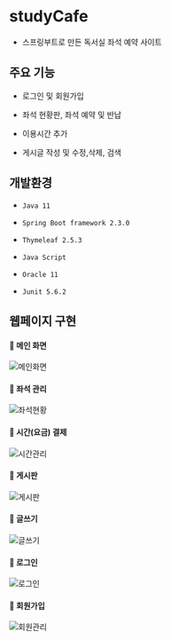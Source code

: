 # studyCafe

+ 스프링부트로 만든 독서실 좌석 예약 사이트

## 주요 기능

+ 로그인 및 회원가입
+ 좌석 현황판, 좌석 예약 및 반납
+ 이용시간 추가

+ 게시글 작성 및 수정,삭제, 검색

## 개발환경

+ ``` Java 11 ```

+ ``` Spring Boot framework 2.3.0 ```

+ ``` Thymeleaf 2.5.3 ```

+ ``` Java Script ```

+ ``` Oracle 11 ```

+ ``` Junit 5.6.2 ```

## 웹페이지 구현

#### 📌 메인 화면
![메인화면](https://user-images.githubusercontent.com/65578374/219964744-726ff627-0929-49ca-9d09-4b3671b874d1.JPG)

#### 📌 좌석 관리
![좌석현황](https://user-images.githubusercontent.com/65578374/219968121-119abde4-5a4c-4cb3-8107-ceccf42f9a8f.JPG)

#### 📌 시간(요금) 결제
![시간관리](https://user-images.githubusercontent.com/65578374/219968175-29c78f84-c387-4d2e-ac28-da942bfbb636.JPG)

#### 📌 게시판
![게시판](https://user-images.githubusercontent.com/65578374/219964750-d29e2dcf-f29a-416f-bfb6-3c1ecb897165.JPG)

#### 📌 글쓰기
![글쓰기](https://user-images.githubusercontent.com/65578374/219964752-5ae51055-bd98-47fd-a380-688fb03b8caa.JPG)

#### 📌 로그인
![로그인](https://user-images.githubusercontent.com/65578374/219964753-4f52edf8-b259-4ff0-9301-55443e51d0ed.JPG)

#### 📌 회원가입
![회원관리](https://user-images.githubusercontent.com/65578374/219964755-1b815b54-5372-427a-8660-cc8ddecf5108.JPG)
